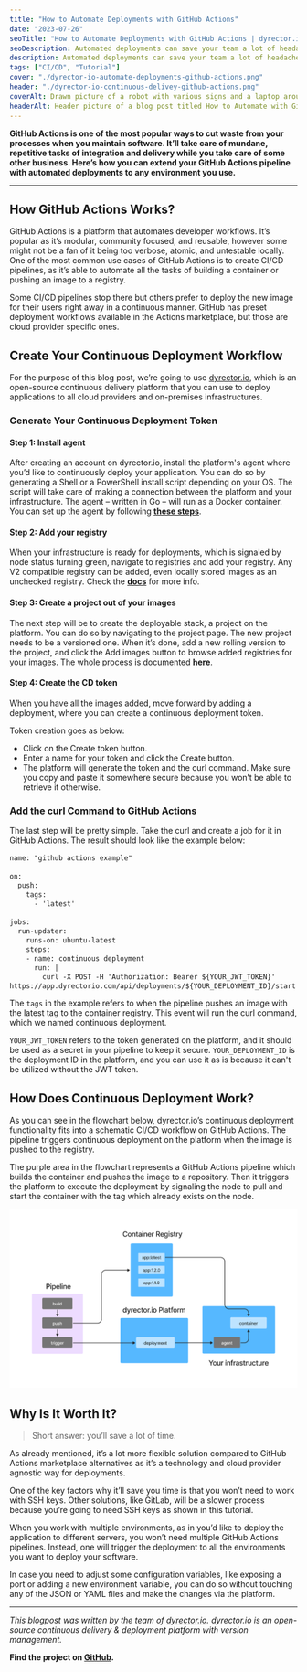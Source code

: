 ```yaml
---
title: "How to Automate Deployments with GitHub Actions"
date: "2023-07-26"
seoTitle: "How to Automate Deployments with GitHub Actions | dyrector.io"
seoDescription: Automated deployments can save your team a lot of headache. Learn how to automate your deployments with GitHub Actions.
description: Automated deployments can save your team a lot of headache. Learn how to automate your deployments with GitHub Actions.
tags: ["CI/CD", "Tutorial"]
cover: "./dyrector-io-automate-deployments-github-actions.png"
header: "./dyrector-io-continuous-delivey-github-actions.png"
coverAlt: Drawn picture of a robot with various signs and a laptop around it.
headerAlt: Header picture of a blog post titled How to Automate with GitHub Actions in CD platform category.
---
```


**GitHub Actions is one of the most popular ways to cut waste from your processes when you maintain software. It’ll take care of mundane, repetitive tasks of integration and delivery while you take care of some other business. Here’s how you can extend your GitHub Actions pipeline with automated deployments to any environment you use.**

---

## How GitHub Actions Works?

GitHub Actions is a platform that automates developer workflows. It’s popular as it’s modular, community focused, and reusable, however some might not be a fan of it being too verbose, atomic, and untestable locally. One of the most common use cases of GitHub Actions is to create CI/CD pipelines, as it’s able to automate all the tasks of building a container or pushing an image to a registry.

Some CI/CD pipelines stop there but others prefer to deploy the new image for their users right away in a continuous manner. GitHub has preset deployment workflows available in the Actions marketplace, but those are cloud provider specific ones.

## Create Your Continuous Deployment Workflow

For the purpose of this blog post, we’re going to use [dyrector.io](https://github.com/dyrector-io/dyrectorio), which is an open-source continuous delivery platform that you can use to deploy applications to all cloud providers and on-premises infrastructures.

### Generate Your Continuous Deployment Token

#### Step 1: Install agent

After creating an account on dyrector.io, install the platform's agent where you’d like to continuously deploy your application. You can do so by generating a Shell or a PowerShell install script depending on your OS. The script will take care of making a connection between the platform and your infrastructure. The agent – written in Go – will run as a Docker container. You can set up the agent by following **[these steps](https://docs.dyrector.io/tutorials/register-your-node)**.

#### Step 2: Add your registry

When your infrastructure is ready for deployments, which is signaled by node status turning green, navigate to registries and add your registry. Any V2 compatible registry can be added, even locally stored images as an unchecked registry. Check the **[docs](https://docs.dyrector.io/tutorials/add-your-registry)** for more info.

#### Step 3: Create a project out of your images

The next step will be to create the deployable stack, a project on the platform. You can do so by navigating to the project page. The new project needs to be a versioned one. When it’s done, add a new rolling version to the project, and click the Add images button to browse added registries for your images. The whole process is documented **[here](https://docs.dyrector.io/tutorials/create-your-product)**.

#### Step 4: Create the CD token

When you have all the images added, move forward by adding a deployment, where you can create a continuous deployment token. 

Token creation goes as below: 
- Click on the Create token button.
- Enter a name for your token and click the Create button.
- The platform will generate the token and the curl command. Make sure you copy and paste it somewhere secure because you won’t be able to retrieve it otherwise.

### Add the curl Command to GitHub Actions

The last step will be pretty simple. Take the curl and create a job for it in GitHub Actions. The result should look like the example below:

```
name: "github actions example" 

on: 
  push: 
    tags: 
      - 'latest' 
  
jobs: 
  run-updater: 
    runs-on: ubuntu-latest 
    steps: 
    - name: continuous deployment 
      run: | 
        curl -X POST -H 'Authorization: Bearer ${YOUR_JWT_TOKEN}' https://app.dyrectorio.com/api/deployments/${YOUR_DEPLOYMENT_ID}/start
```

The `tags` in the example refers to when the pipeline pushes an image with the latest tag to the container registry. This event will run the curl command, which we named continuous deployment.

`YOUR_JWT_TOKEN` refers to the token generated on the platform, and it should be used as a secret in your pipeline to keep it secure. `YOUR_DEPLOYMENT_ID` is the deployment ID in the platform, and you can use it as is because it can't be utilized without the JWT token.

## How Does Continuous Deployment Work?

As you can see in the flowchart below, dyrector.io’s continuous deployment functionality fits into a schematic CI/CD workflow on GitHub Actions. The pipeline triggers continuous deployment on the platform when the image is pushed to the registry.

The purple area in the flowchart represents a GitHub Actions pipeline which builds the container and pushes the image to a repository. Then it triggers the platform to execute the deployment by signaling the node to pull and start the container with the tag which already exists on the node.

![flowchart image](./dyrector-io-continuous-delivery-flowchart.png)

## Why Is It Worth It?

> Short answer: you’ll save a lot of time.

As already mentioned, it’s a lot more flexible solution compared to GitHub Actions marketplace alternatives as it’s a technology and cloud provider agnostic way for deployments.

One of the key factors why it’ll save you time is that you won’t need to work with SSH keys. Other solutions, like GitLab, will be a slower process because you’re going to need SSH keys as shown in this tutorial.

When you work with multiple environments, as in you’d like to deploy the application to different servers, you won’t need multiple GitHub Actions pipelines. Instead, one will trigger the deployment to all the environments you want to deploy your software.

In case you need to adjust some configuration variables, like exposing a port or adding a new environment variable, you can do so without touching any of the JSON or YAML files and make the changes via the platform.

---

_This blogpost was written by the team of [dyrector.io](https://dyrectorio.com). dyrector.io is an open-source continuous delivery & deployment platform with version management._

**Find the project on [GitHub](https://github.com/dyrector-io/dyrectorio/).**
